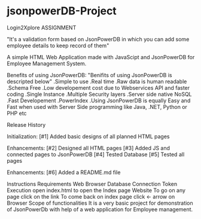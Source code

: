 # jsonpowerDB-Project
Login2Xplore
ASSIGNMENT

"It's a validation form based on JsonPowerDB in which you can add some employee details to keep record of them"

A simple HTML Web Application made with JavaScipt and JsonPowerDB for Employee Management System.

Benefits of using JsonPowerDB: "Benifits of using JsonPowerDB is descripted below"
.Simple to use   .Real time   .Raw data is human readable   .Schema Free   .Low developement cost due to Webservices API and faster coding   .Single Instance   .Multiple Security layers   .Server side native NoSQL   .Fast Developement   .PowerIndex   .Using JsonPowerDB is equally Easy and Fast when used with Server Side programming like Java, .NET, Python or PHP etc 

Release History

Initialization:
[#1] Added basic designs of all planned HTML pages

Enhancements:
[#2] Designed all HTML pages
[#3] Added JS and connected pages to JsonPowerDB
[#4] Tested Database
[#5] Tested all pages

Enhancements:
[#6] Added a README.md file
  

Instructions
Requirements
Web Browser
Database Connection Token
Execution
open index.html to open the Index page
Website
To go on any page
click on the link
To come back on index page
click <- arrow on Browser
Scope of functionalities
It is a very basic project for demonstration of JsonPowerDb with help of a web application for Employee management.
